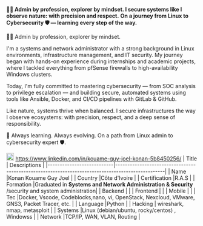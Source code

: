   **👨‍💻 Admin by profession, explorer by mindset. I secure systems like I observe nature: with precision and respect.**
  **On a journey from Linux to Cybersecurity 🛡️ — learning every step of the way.**

 👨‍💻 Admin by profession, explorer by mindset.

I'm a systems and network administrator with a strong background in Linux environments, infrastructure management, and IT security. My journey began with hands-on experience during internships and academic projects, where I tackled everything from pfSense firewalls to high-availability Windows clusters.

Today, I'm fully committed to mastering cybersecurity — from SOC analysis to privilege escalation — and building secure, automated systems using tools like Ansible, Docker, and CI/CD pipelines with GitLab & GitHub.

Like nature, systems thrive when balanced. I secure infrastructures the way I observe ecosystems: with precision, respect, and a deep sense of responsibility.

🌱 Always learning. Always evolving. On a path from Linux admin to cybersecurity expert 🛡️.


<img src="https://cdn.jsdelivr.net/gh/devicons/devicon/icons/linkedin/linkedin-original.svg" width="20"/> https://www.linkedin.com/in/kouame-guy-joel-konan-5b8450256/
|       Title               |                                 Descriptions                                                     |
|---------------------------|--------------------------------------------------------------------------------------------------|
|        Name               |Konan Kouame Guy Joel                                                                             |
|        Country            |Côte d'Ivoire                                                                                     |
|       Certification       |R.A.S                                                                                             |
|        Formation          |Graduated in **Systems and Network Administration & Security** /security and system administration|
|        Backend            |                                                                                                  |
|        Frontend           |                                                                                                  |
|        Mobile             |                                                                                                  |
|         Tec               |Docker, Vscode, Codeblocks,nano, vi, OpenStack, Nexcloud, VMware, GNS3, Packet Tracer, etc.       |
|         Language          |Python                                                                                            |
|         Hacking           | wireshark, nmap, metasploit                                                                      |
|        Systems            |Linux (debian/ubuntu, rocky/centos) , Windowss                                                    |
|        Network            |TCP/IP, WAN, VLAN, Routing                                                                        |
